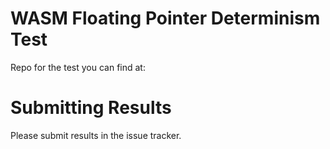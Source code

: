 # WASM Floating Pointer Determinism Test
Repo for the test you can find at:

# Submitting Results
Please submit results in the issue tracker.
